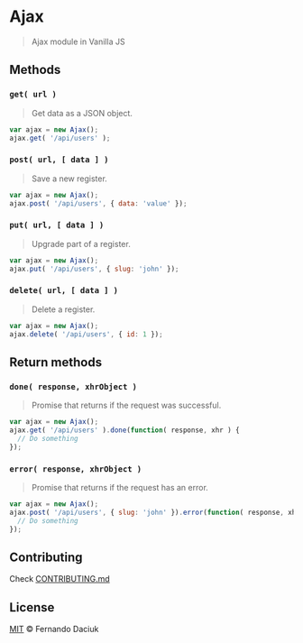 # Ajax
> Ajax module in Vanilla JS

## Methods

### `get( url )`

> Get data as a JSON object.

```js
var ajax = new Ajax();
ajax.get( '/api/users' );
```

### `post( url, [ data ] )`

> Save a new register.

```js
var ajax = new Ajax();
ajax.post( '/api/users', { data: 'value' });
```

### `put( url, [ data ] )`

> Upgrade part of a register.

```js
var ajax = new Ajax();
ajax.put( '/api/users', { slug: 'john' });
```

### `delete( url, [ data ] )`

> Delete a register.

```js
var ajax = new Ajax();
ajax.delete( '/api/users', { id: 1 });
```

## Return methods

### `done( response, xhrObject )`

> Promise that returns if the request was successful.

```js
var ajax = new Ajax();
ajax.get( '/api/users' ).done(function( response, xhr ) {
  // Do something
});
```

### `error( response, xhrObject )`

> Promise that returns if the request has an error.

```js
var ajax = new Ajax();
ajax.post( '/api/users', { slug: 'john' }).error(function( response, xhr ) {
  // Do something
});
```

## Contributing

Check [CONTRIBUTING.md](CONTRIBUTING.md)

## License

[MIT](https://github.com/fdaciuk/ajax/blob/master/LICENSE.md) © Fernando Daciuk

